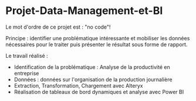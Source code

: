 # Projet-Data-Management-et-BI
Le mot d'ordre de ce projet est : "no code"!

Principe : identifier une problématique intéressante et mobiliser les données nécessaires pour le traiter puis présenter le résultat sous forme de rapport.

Le travail réalisé :

- Identification de la problématique : Analyse de la productivité en entreprise
- Données : données sur l'organisation de la production journalière
- Extraction, Transformation, Chargement avec Alteryx
- Réalisation de tableaux de bord dynamiques et analyse avec Power BI
